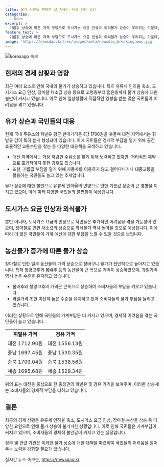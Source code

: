 ```yaml
---
title: 물가 서민들 팍팍한 삶 치솟는 현실 힘든 일상
categories:
  - News
excerpt: >
  기름값 상승에 따른 가격 부담으로 도시가스 요금 인상과 외식물가 상승이 우려되는 가운데, 대전의 휘발유 평균 판매가격은 ℓ당 1700원을 넘어섰다. 이에 일부 시민들은 자동차를 끌고 다니지 않거나 저렴한 주유소를 찾기 위해 노력하고 있으며, 서민들은 물가 상승으로 인한 어려움에 대해 한숨만 깊어지고 있다. 특히, 도시가스 요금과 외식물가의 인상도 예상되며, 장마철에 따른 농산물 가격 상승으로 장바구니 물가도 불안정한 상황이다.
feature_text: >
  기름값 상승에 따른 가격 부담으로 도시가스 요금 인상과 외식물가 상승이 우려되는 가운데, 대전의 휘발유 평균 판매가격은 ℓ당 1700원을 넘어섰다. 이에 일부 시민들은 자동차를 끌고 다니지 않거나 저렴한 주유소를 찾기 위해 노력하고 있으며, 서민들은 물가 상승으로 인한 어려움에 대해 한숨만 깊어지고 있다. 특히, 도시가스 요금과 외식물가의 인상도 예상되며, 장마철에 따른 농산물 가격 상승으로 장바구니 물가도 불안정한 상황이다.
image: 'https://newsdao.kr/res/images/meta/newsdao_breakingnews.jpg'
---
```


<p><img src="https://newsdao.kr/res/images/meta/newsdao_breakingnews.jpg" alt="koreaapp 속보" /></p>

<h2 data-ke-size="size26">현재의 경제 상황과 영향</h2>

<p data-ke-size="size16">최근 여러 요소로 인해 국내의 물가가 상승하고 있습니다. 특히 유류세 인하율 축소, 도시가스 요금 인상, 장마철 채소값 상승 등으로 고령층부터 젋은층까지 물가 상승에 대한 불만이 커지고 있습니다. 이로 인해 일상생활에 직접적인 영향을 받는 많은 국민들이 어려움을 겪고 있습니다.</p>

<h2 data-ke-size="size26">유가 상슨과 국민들의 대응</h2>

<p data-ke-size="size16">현재 국내 주유소의 휘발유 평균 판매가격은 ℓ당 1700원을 웃돌며 대전 지역에서는 휘발유 값이 특히 높게 형성되어 있습니다. 이에 국민들은 경제적 부담을 덜기 위해 공간 효율적인 교통수단을 찾는 등 다양한 대응책을 모색하고 있습니다.</p>

<ul>
  <li>대전 지역에서는 가장 저렴한 주유소를 찾기 위해 노력하고 있지만, 거리적인 제약으로 효과적이지 못한 경우도 있습니다.</li>
  <li>또한, 기름값 부담을 덜기 위해 자동차를 이용하지 않고 걸어다니거나 대중교통을 활용하는 국민들도 늘고 있는 추세입니다.</li>
</ul>

<p data-ke-size="size16">물가 상승에 대한 불만으로 유류세 인하율의 반영으로 인한 기름값 상승이 큰 영향을 끼치고 있으며, 이에 따라 다양한 국민들의 불편함이 예상됩니다.</p>

<h2 data-ke-size="size26">도시가스 요금 인상과 외식물가</h2>

<p data-ke-size="size16">뿐만 아니라, 도시가스 요금의 인상으로 서민들은 추가적인 어려움을 겪을 가능성이 있으며, 장마철로 인한 채소값의 상승으로 외식물가 역시 높아질 것으로 예상됩니다. 이에 따라 더 많은 국민들이 가계 예산에 대한 부담을 느낄 수 있을 것으로 보입니다.</p>

<h2 data-ke-size="size26">농산물가 증가에 따른 물가 상승</h2>

<p data-ke-size="size16">장마철로 인한 일부 농산물의 가격 상승으로 장바구니 물가가 전반적으로 높아지고 있습니다. 특히 청양고추와 봄배추 등의 농산물이 큰 폭으로 가격이 상승하였으며, 과일가격 역시 높은 수준을 유지하고 있습니다.</p>

<ul>
  <li>봄배추와 청양고추의 가격은 큰폭으로 상승하여 소비자들의 부담을 키우고 있습니다.</li>
  <li>과일가격 또한 여전히 높은 수준을 유지하고 있어 소비자들의 물가 부담을 늘리고 있습니다.</li>
</ul>

<p data-ke-size="size16">이러한 상황으로 인해 국민들의 가계부담은 더 커지고 있으며, 경제적 어려움을 겪는 국민들이 늘고 있습니다.</p>

<table>
  <tr>
    <td style="text-align: center; height: 17px;"><b>휘발유 가격</b></td>
    <td style="text-align: center; height: 17px;"><b>경유 가격</b></td>
  </tr>
  <tr>
    <td style="text-align: center; height: 17px;">대전 1712.90원</td>
    <td style="text-align: center; height: 17px;">대전 1556.13원</td>
  </tr>
  <tr>
    <td style="text-align: center; height: 17px;">충남 1697.45원</td>
    <td style="text-align: center; height: 17px;">충남 1530.35원</td>
  </tr>
  <tr>
    <td style="text-align: center; height: 17px;">충북 1709.04원</td>
    <td style="text-align: center; height: 17px;">충북 1538.56원</td>
  </tr>
  <tr>
    <td style="text-align: center; height: 17px;">세종 1695.68원</td>
    <td style="text-align: center; height: 17px;">세종 1529.34원</td>
  </tr>
</table>

<p data-ke-size="size16">위의 표는 대전을 중심으로 한 충청권의 휘발유 및 경유 가격을 보여주며, 이러한 상승세는 소비자들의 경제적 부담을 더하고 있습니다.</p>

<h2 data-ke-size="size26">결론</h2>

<p data-ke-size="size16">최근의 경제 상황은 유류세 인하율 축소, 도시가스 요금 인상, 장마철 농산물 상승 등 다양한 요인으로 인해 물가 상승이 불가피한 상황입니다. 이로 인해 국민들은 가계부담이 커지고 있으며, 소비자들의 경제적 불안감이 커지고 있는 실정입니다.</p>

<p data-ke-size="size16">정부 및 관련 기관은 이러한 물가 상승에 대한 대책을 마련하여 국민들의 어려움을 덜어주는 노력을 강화할 필요가 있습니다.</p>
실시간 뉴스 속보는, <a href="https://newsdao.kr" rel="dofollow">https://newsdao.kr</a>


